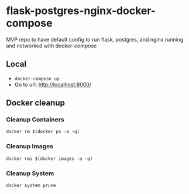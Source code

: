 # flask-postgres-nginx-docker-compose
MVP repo to have default config to run flask, postgres, and nginx running and networked with docker-compose

## Local
- `docker-compose up`
- Go to url: [http://localhost:8000/](http://localhost:8000/)


## Docker cleanup
### Cleanup Containers
`docker rm $(docker ps -a -q)`

### Cleanup Images
`docker rmi $(docker images -a -q)`

### Cleanup System
`docker system prune`